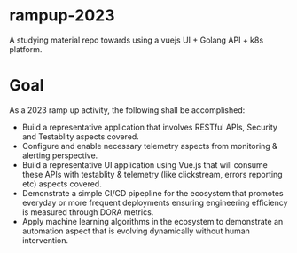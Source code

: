 # rampup-2023
A studying material repo towards using a vuejs UI + Golang API + k8s platform.

# Goal 

As a 2023 ramp up activity, the following shall be accomplished:
* Build a representative application that involves RESTful APIs, Security and Testablity
  aspects covered.
* Configure and enable necessary telemetry aspects from monitoring & alerting perspective.
* Build a representative UI application using Vue.js that will consume these APIs with
  testablity & telemetry (like clickstream, errors reporting etc) aspects covered.
* Demonstrate a simple CI/CD pipepline for the ecosystem that promotes everyday or more
  frequent deployments ensuring engineering efficiency is measured through DORA metrics.
* Apply machine learning algorithms in the ecosystem to demonstrate an automation aspect
  that is evolving dynamically without human intervention.
